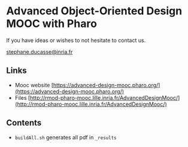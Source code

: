 # Advanced Object-Oriented Design MOOC with Pharo

If you have ideas or wishes to not hesitate to contact us.

stephane.ducasse@inria.fr

## Links

- Mooc website [https://advanced-design-mooc.pharo.org/](https://advanced-design-mooc.pharo.org/)
- Files [http://rmod-pharo-mooc.lille.inria.fr/AdvancedDesignMooc/](http://rmod-pharo-mooc.lille.inria.fr/AdvancedDesignMooc/)

## Contents

- `buildAll.sh`  generates all pdf in `_results`


